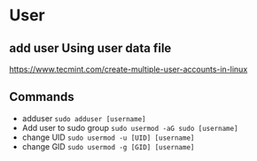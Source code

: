 # User

## add user Using user data file

<https://www.tecmint.com/create-multiple-user-accounts-in-linux>

## Commands

- adduser
  `sudo adduser [username]`
- Add user to sudo group
  `sudo usermod -aG sudo [username]`
- change UID
  `sudo usermod -u [UID] [username]`
- change GID
  `sudo usermod -g [GID] [username]`
